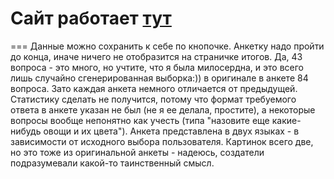 # Сайт работает [тут](http://colour-questionary-project.herokuapp.com)
===
Данные можно сохранить к себе по кнопочке. Анкетку надо пройти до конца, иначе ничего не отобразится на страничке итогов. Да, 43 вопроса - это много, но учтите, что я была милосердна, и это всего лишь случайно сгенерированная выборка:)) в оригинале в анкете 84 вопроса. Зато каждая анкета немного отличается от предыдущей. Статистику сделать не получится, потому что формат требуемого ответа в анкете указан не был (не я ее делала, простите), а некоторые вопросы вообще непонятно как учесть (типа "назовите еще какие-нибудь овощи и их цвета"). Анкета представлена в двух языках - в зависимости от исходного выбора пользователя. Картинок всего две, но это тоже из оригинальной анкеты - надеюсь, создатели подразумевали какой-то таинственный смысл.
